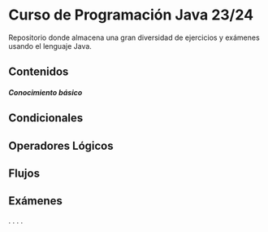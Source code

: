 # Curso de Programación Java 23/24
Repositorio donde almacena una gran diversidad de ejercicios y exámenes usando el lenguaje Java.

## Contenidos
##### Conocimiento básico
## Condicionales
## Operadores Lógicos
## Flujos
## Exámenes
.
.
.
.

